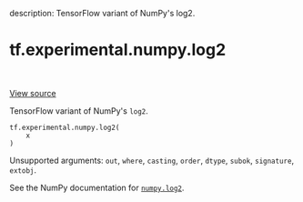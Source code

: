 description: TensorFlow variant of NumPy's log2.

<div itemscope itemtype="http://developers.google.com/ReferenceObject">
<meta itemprop="name" content="tf.experimental.numpy.log2" />
<meta itemprop="path" content="Stable" />
</div>

# tf.experimental.numpy.log2

<!-- Insert buttons and diff -->

<table class="tfo-notebook-buttons tfo-api nocontent" align="left">

</table>

<a target="_blank" class="external" href="/code/stable/tensorflow/python/ops/numpy_ops/np_math_ops.py">View source</a>



TensorFlow variant of NumPy's `log2`.

<pre class="devsite-click-to-copy prettyprint lang-py tfo-signature-link">
<code>tf.experimental.numpy.log2(
    x
)
</code></pre>



<!-- Placeholder for "Used in" -->

Unsupported arguments: `out`, `where`, `casting`, `order`, `dtype`, `subok`, `signature`, `extobj`.

See the NumPy documentation for [`numpy.log2`](https://numpy.org/doc/1.16/reference/generated/numpy.log2.html).